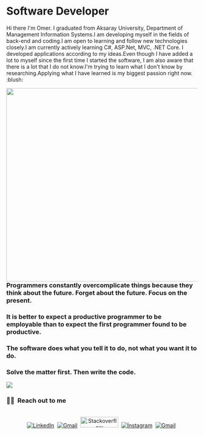 # Software Developer

<p> Hi there I'm Omer. I graduated from Aksaray University, Department of Management Information Systems.I am developing myself in the fields of back-end and coding.I am open to learning and follow new technologies closely.I am currently actively learning C#, ASP.Net, MVC, .NET Core. I developed applications according to my ideas.Even though I have added a lot to myself since the first time I started the software, I am also aware that there is a lot that I do not know.I'm trying to learn what I don't know by researching.Applying what I have learned is my biggest passion right now. :blush:</p>

<img src="https://user-images.githubusercontent.com/113208047/230200885-91f3bc80-3f00-469a-914e-a499bbb72d1d.gif" align="right" width="560" height="510">


<h3>Programmers constantly overcomplicate things because they think about the future. Forget about the future. Focus on the present.</h3> 
<h3>It is better to expect a productive programmer to be employable than to expect the first programmer found to be productive.</h3> 
<h3>The software does what you tell it to do, not what you want it to do.</h3>
<h3>Solve the matter first. Then write the code.</h3> 
<img src="https://github-readme-stats.vercel.app/api?username=mryilmaz18&theme=radical" >
<h3> 🤝🏻 &nbsp;Reach out to me </h3> 

<p align="center">
<br>
<a href="http://linkedin.com/in/ömer-yılmaz-416347259/"><img src="https://img.shields.io/badge/linkedin-%230077B5.svg?&style=for-the-badge&logo=linkedin&logoColor=white" alt="LinkedIn" /></a>&nbsp;
<a href="mailto:yilmazomer2911@gmail.com?subject=Merhabalar Ömer Bey nasılsınız?"><img src="https://img.shields.io/badge/gmail-%23D14836.svg?&style=for-the-badge&logo=gmail&logoColor=white" alt="Gmail"/></a>&nbsp;
<a href="https://stackoverflow.com/users/21524777/%c3%96mer-y%c4%b1lmaz"><img src="https://user-images.githubusercontent.com/113208047/230208017-27da7250-33c6-4c0a-ab3e-d6ffd2869a2d.jpg" width="100" height="28" alt="Stackoverflow" /></a>&nbsp;
<a href="https://www.instagram.com/mr_yilmaz18/"><img src="https://img.shields.io/badge/İnstagram-fb3958?style=for-the-badge&logo=instagram&logoColor=white" alt="İnstagram" /></a>&nbsp;
<a href="https://wa.me/905393050223"><img src="https://img.shields.io/badge/Whatsapp-25D366?style=for-the-badge&logo=whatsapp&logoColor=white" alt="Gmail"/></a>&nbsp;
</p>





